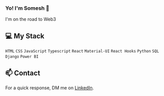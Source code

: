### Yo! I'm Somesh 🤙  

I'm on the road to Web3

## 💻 My Stack

`HTML` `CSS` `JavaScript` `Typescript` `React` `Material-UI` `React Hooks` `Python` `SQL` `Django` `Power BI`

## 📫 Contact

 For a quick response, DM me on [LinkedIn](https://www.linkedin.com/in/0somesh/). 

